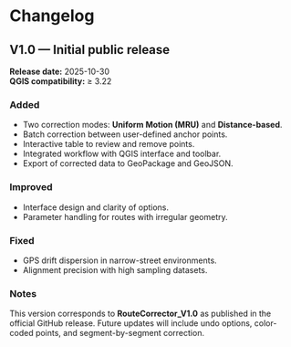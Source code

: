 # Changelog

## V1.0 — Initial public release

**Release date:** 2025-10-30  
**QGIS compatibility:** ≥ 3.22  

### Added
- Two correction modes: **Uniform Motion (MRU)** and **Distance-based**.
- Batch correction between user-defined anchor points.
- Interactive table to review and remove points.
- Integrated workflow with QGIS interface and toolbar.
- Export of corrected data to GeoPackage and GeoJSON.

### Improved
- Interface design and clarity of options.
- Parameter handling for routes with irregular geometry.

### Fixed
- GPS drift dispersion in narrow-street environments.
- Alignment precision with high sampling datasets.

### Notes
This version corresponds to **RouteCorrector_V1.0** as published in the official GitHub release.
Future updates will include undo options, color-coded points, and segment-by-segment correction.
